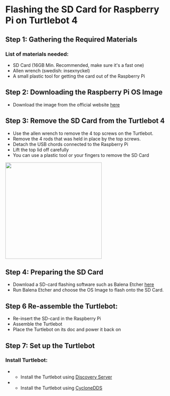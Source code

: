 # Flashing the SD Card for Raspberry Pi on Turtlebot 4

## Step 1: Gathering the Required Materials
### List of materials needed:
* SD Card (16GB Min. Recommended, make sure it's a fast one)
* Allen wrench (swedish: insexnyckel)
* A small plastic tool for getting the card out of the Raspberry Pi

## Step 2: Downloading the Raspberry Pi OS Image
- Download the image from the official website [here](http://download.ros.org/downloads/turtlebot4/)

## Step 3: Remove the SD Card from the Turtlebot 4
- Use the allen wrench to remove the 4 top screws on the Turtlebot. 
- Remove the 4 rods that was held in place by the top screws. 
- Detach the USB chords connected to the Raspberry Pi
- Lift the top lid off carefully
- You can use a plastic tool or your fingers to remove the SD Card 

<img src="../Assets/Images/Installation/SD_Card_RPi.png" width="300">

## Step 4: Preparing the SD Card
- Download a SD-card flashing software such as Balena Etcher [here](https://etcher.balena.io/#download-etcher)
- Run Balena Etcher and choose the OS Image to flash onto the SD Card. 

## Step 6 Re-assemble the Turtlebot: 
- Re-insert the SD-card in the Raspberry Pi
- Assemble the Turtlebot
- Place the Turtlebot on its doc and power it back on 

## Step 7: Set up the Turtlebot 
### Install Turtlebot: 
- - Install the Turtlebot using [Discovery Server](../Installation/Network-Discovery-Server)
- - Install the Turtlebot using [CycloneDDS](../Installation/Network-Cyclone-DDS)

